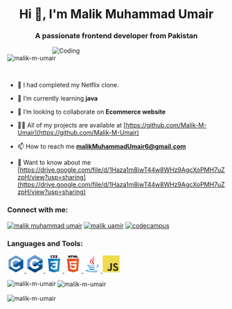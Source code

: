 <h1 align="center">Hi 👋, I'm Malik Muhammad Umair</h1>
<h3 align="center">A passionate frontend developer from Pakistan</h3>
<img align="right" alt="Coding" width="400" src="https://thumbs.dreamstime.com/b/coder-programmer-education-information-technology-concept-puzzled-person-learning-code-flat-modern-illustration-isolated-white-312084250.jpg">

<p align="left"> <img src="https://komarev.com/ghpvc/?username=malik-m-umair&label=Profile%20views&color=0e75b6&style=flat" alt="malik-m-umair" /> </p>

<p align="left"> <a href="https://twitter.com/" target="blank"><img src="https://img.shields.io/twitter/follow/?logo=twitter&style=for-the-badge" alt="" /></a> </p>

- 🔭 I had completed my Netflix clone.

- 🌱 I’m currently learning **java**

- 👯 I’m looking to collaborate on **Ecommerce website**

- 👨‍💻 All of my projects are available at [https://github.com/Malik-M-Umair](https://github.com/Malik-M-Umair)

- 📫 How to reach me **malikMuhammadUmair6@gmail.com**

- 📄 Want to know about me [https://drive.google.com/file/d/1Haza1m8iwT44w8WHz9AgcXoPMH7uZzpH/view?usp=sharing](https://drive.google.com/file/d/1Haza1m8iwT44w8WHz9AgcXoPMH7uZzpH/view?usp=sharing)

<h3 align="left">Connect with me:</h3>
<p align="left">
<a href="https://linkedin.com/in/malik muhammad umair" target="blank"><img align="center" src="https://raw.githubusercontent.com/rahuldkjain/github-profile-readme-generator/master/src/images/icons/Social/linked-in-alt.svg" alt="malik muhammad umair" height="30" width="40" /></a>
<a href="https://fb.com/malik uamir" target="blank"><img align="center" src="https://raw.githubusercontent.com/rahuldkjain/github-profile-readme-generator/master/src/images/icons/Social/facebook.svg" alt="malik uamir" height="30" width="40" /></a>
<a href="https://www.youtube.com/c/codecampus" target="blank"><img align="center" src="https://raw.githubusercontent.com/rahuldkjain/github-profile-readme-generator/master/src/images/icons/Social/youtube.svg" alt="codecampus" height="30" width="40" /></a>
</p>

<h3 align="left">Languages and Tools:</h3>
<p align="left"> <a href="https://www.cprogramming.com/" target="_blank" rel="noreferrer"> <img src="https://raw.githubusercontent.com/devicons/devicon/master/icons/c/c-original.svg" alt="c" width="40" height="40"/> </a> <a href="https://www.w3schools.com/cpp/" target="_blank" rel="noreferrer"> <img src="https://raw.githubusercontent.com/devicons/devicon/master/icons/cplusplus/cplusplus-original.svg" alt="cplusplus" width="40" height="40"/> </a> <a href="https://www.w3schools.com/css/" target="_blank" rel="noreferrer"> <img src="https://raw.githubusercontent.com/devicons/devicon/master/icons/css3/css3-original-wordmark.svg" alt="css3" width="40" height="40"/> </a> <a href="https://www.w3.org/html/" target="_blank" rel="noreferrer"> <img src="https://raw.githubusercontent.com/devicons/devicon/master/icons/html5/html5-original-wordmark.svg" alt="html5" width="40" height="40"/> </a> <a href="https://www.java.com" target="_blank" rel="noreferrer"> <img src="https://raw.githubusercontent.com/devicons/devicon/master/icons/java/java-original.svg" alt="java" width="40" height="40"/> </a> <a href="https://developer.mozilla.org/en-US/docs/Web/JavaScript" target="_blank" rel="noreferrer"> <img src="https://raw.githubusercontent.com/devicons/devicon/master/icons/javascript/javascript-original.svg" alt="javascript" width="40" height="40"/> </a> </p>

<p><img align="left" src="https://github-readme-stats.vercel.app/api/top-langs?username=malik-m-umair&show_icons=true&locale=en&layout=compact" alt="malik-m-umair" /></p>

<p>&nbsp;<img align="center" src="https://github-readme-stats.vercel.app/api?username=malik-m-umair&show_icons=true&locale=en" alt="malik-m-umair" /></p>

<p><img align="center" src="https://github-readme-streak-stats.herokuapp.com/?user=malik-m-umair&" alt="malik-m-umair" /></p>
